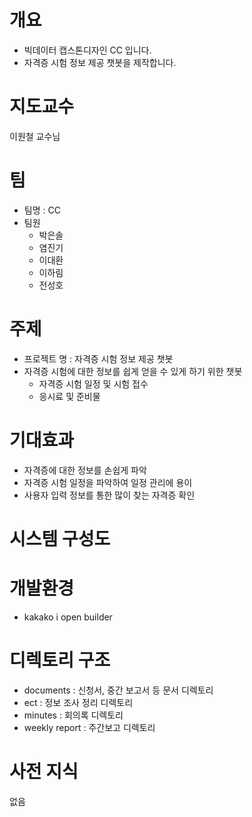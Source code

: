 # 개요

+ 빅데이터 캡스톤디자인 CC 입니다.
+ 자격증 시험 정보 제공 챗봇을 제작합니다.

# 지도교수
이원철 교수님

# 팀

+ 팀명 : CC
+ 팀원
  + 박은솔 
  + 염진기 
  + 이대환 
  + 이하림 
  + 전성호 

# 주제

+ 프로젝트 명 : 자격증 시험 정보 제공 챗봇
+ 자격증 시험에 대한 정보를 쉽게 얻을 수 있게 하기 위한 챗봇
  + 자격증 시험 일정 및 시험 접수
  + 응시료 및 준비물

# 기대효과
+ 자격증에 대한 정보를 손쉽게 파악
+ 자격증 시험 일정을 파악하여 일정 관리에 용이
+ 사용자 입력 정보를 통한 많이 찾는 자격증 확인

# 시스템 구성도


# 개발환경
+ kakako i open builder

# 디렉토리 구조
+ documents : 신청서, 중간 보고서 등 문서 디렉토리
+ ect : 정보 조사 정리 디렉토리
+ minutes : 회의록 디렉토리
+ weekly report : 주간보고 디렉토리

# 사전 지식
없음


